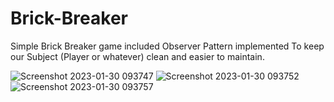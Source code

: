 # Brick-Breaker
Simple Brick Breaker game included Observer Pattern implemented To keep our Subject (Player or whatever) clean and easier to maintain.

![Screenshot 2023-01-30 093747](https://user-images.githubusercontent.com/63372032/215415824-823c6315-ac2c-48c0-9e4b-4fa286f00e78.png)
![Screenshot 2023-01-30 093752](https://user-images.githubusercontent.com/63372032/215415825-6da25e57-d3c0-4887-8ae5-819d59eb1187.png)
![Screenshot 2023-01-30 093757](https://user-images.githubusercontent.com/63372032/215415826-1e7d27d5-948c-41b5-a56e-1bc9135269f7.png)
